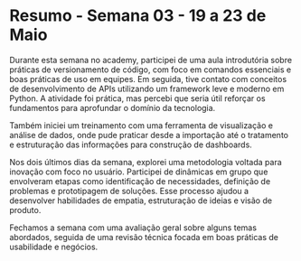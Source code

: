 # Resumo - Semana 03 - 19 a 23 de Maio

Durante esta semana no academy, participei de uma aula introdutória sobre práticas de versionamento de código, com foco em comandos essenciais e boas práticas de uso em equipes. Em seguida, tive contato com conceitos de desenvolvimento de APIs utilizando um framework leve e moderno em Python. A atividade foi prática, mas percebi que seria útil reforçar os fundamentos para aprofundar o domínio da tecnologia.

Também iniciei um treinamento com uma ferramenta de visualização e análise de dados, onde pude praticar desde a importação até o tratamento e estruturação das informações para construção de dashboards.

Nos dois últimos dias da semana, explorei uma metodologia voltada para inovação com foco no usuário. Participei de dinâmicas em grupo que envolveram etapas como identificação de necessidades, definição de problemas e prototipagem de soluções. Esse processo ajudou a desenvolver habilidades de empatia, estruturação de ideias e visão de produto.

Fechamos a semana com uma avaliação geral sobre alguns temas abordados, seguida de uma revisão técnica focada em boas práticas de usabilidade e negócios.

